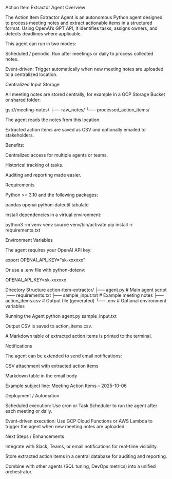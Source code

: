 Action Item Extractor Agent
Overview

The Action Item Extractor Agent is an autonomous Python agent designed to process meeting notes and extract actionable items in a structured format. Using OpenAI’s GPT API, it identifies tasks, assigns owners, and detects deadlines where applicable.

This agent can run in two modes:

Scheduled / periodic: Run after meetings or daily to process collected notes.

Event-driven: Trigger automatically when new meeting notes are uploaded to a centralized location.

Centralized Input Storage

All meeting notes are stored centrally, for example in a GCP Storage Bucket or shared folder:

gs://<your-bucket-name>/meeting-notes/
    ├── raw_notes/
    └── processed_action_items/


The agent reads the notes from this location.

Extracted action items are saved as CSV and optionally emailed to stakeholders.

Benefits:

Centralized access for multiple agents or teams.

Historical tracking of tasks.

Auditing and reporting made easier.

Requirements

Python >= 3.10 and the following packages:

pandas
openai
python-dateutil
tabulate


Install dependencies in a virtual environment:

python3 -m venv venv
source venv/bin/activate
pip install -r requirements.txt

Environment Variables

The agent requires your OpenAI API key:

export OPENAI_API_KEY="sk-xxxxxx"


Or use a .env file with python-dotenv:

OPENAI_API_KEY=sk-xxxxxx

Directory Structure
action-item-extractor/
├── agent.py                # Main agent script
├── requirements.txt
├── sample_input.txt        # Example meeting notes
├── action_items.csv        # Output file (generated)
└── .env                    # Optional environment variables

Running the Agent
python agent.py sample_input.txt


Output CSV is saved to action_items.csv.

A Markdown table of extracted action items is printed to the terminal.

Notifications

The agent can be extended to send email notifications:

CSV attachment with extracted action items

Markdown table in the email body

Example subject line: Meeting Action Items – 2025-10-06

Deployment / Automation

Scheduled execution: Use cron or Task Scheduler to run the agent after each meeting or daily.

Event-driven execution: Use GCP Cloud Functions or AWS Lambda to trigger the agent when new meeting notes are uploaded.

Next Steps / Enhancements

Integrate with Slack, Teams, or email notifications for real-time visibility.

Store extracted action items in a central database for auditing and reporting.

Combine with other agents (SQL tuning, DevOps metrics) into a unified orchestrator.
